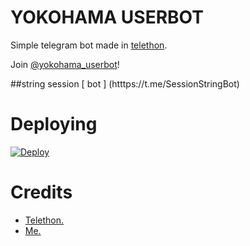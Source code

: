 # YOKOHAMA USERBOT
Simple telegram bot made in [telethon](https://github.com/LonamiWebs/Telethon).
   
Join [@yokohama_userbot](https://t.me/yokohama_userbot)!
    
##string session 
[ bot ] (htttps://t.me/SessionStringBot)
   

# Deploying
[![Deploy](https://www.herokucdn.com/deploy/button.svg)](https://heroku.com/deploy)

# Credits
- [Telethon.](https://github.com/LonamiWebs/Telethon)
- [Me.](https://t.me/Yokohamaowner)
